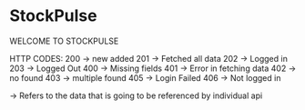 # StockPulse
WELCOME TO STOCKPULSE

HTTP CODES: 200 -> new added 201 -> Fetched all data 202 -> Logged in 203 -> Logged Out 400 -> Missing fields 401 -> Error in fetching data 402 -> no found 403 -> multiple found 405 -> Login Failed 406 -> Not logged in

-> Refers to the data that is going to be referenced by individual api